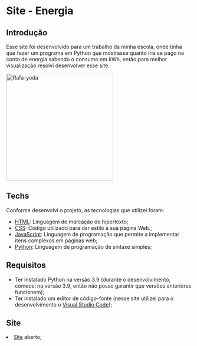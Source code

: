 # Site - Energia
## Introdução 
Esse site foi desenvolvido para um trabalho da minha escola, 
onde tinha que fazer um programa em Python que mostrasse quanto iria se pago na conta de energia sabendo o consumo em kWh, 
então para melhor visualização resolvi desenvolver esse site.

<img alt="Rafa-yoda" height="290" width="290" src="https://media.discordapp.net/attachments/855990286756347915/883350398935662612/Webp.net-gifmaker_1.gif">
</div>

## Techs
Conforme desenvolvi o projeto, as tecnologias que utilizei foram:
<ul>
<li><a href="https://developer.mozilla.org/pt-BR/docs/Web/HTML">HTML</a>: Linguagem de marcação de hipertexto;</li>
<li><a href="https://developer.mozilla.org/pt-BR/docs/Web/CSS">CSS</a>: Código utilizado para dar estilo à sua página Web.;</li>
<li><a href="https://www.javascript.com">JavaScript</a>: Linguagem de programação que permite a implementar itens complexos em páginas web;</li>
<li><a href="https://www.python.org">Python</a>: Linguagem de programação de sintaxe simples;</li>
</ul>

## Requisitos
<ul>
<li>Ter instalado Python na versão 3.9 (durante o desenvolvimento, comecei na versão 3.9, então não posso garantir que versões anteriores funcionem);</li>
<li>Ter instalado um editor de código-fonte (nesse site utilizei para o desenvolvimento o <a href="https://code.visualstudio.com/download">Visual Studio Code</a>);</li>
</ul>

## Site
<ur>
  <li><a href="https://programa-de-energia.000webhostapp.com">Site</a> aberto;</li>
</ur>

